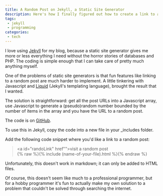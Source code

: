 ```yaml
---
title: A Random Post on Jekyll, a Static Site Generator
description: Here's how I finally figured out how to create a link to a random post on my Jekyll blog 
tags: 
 - jekyll
 - programming 
categories:
 - tech   
---
```

I love using <a href="http://jekyllrb.com" target="_blank">Jekyll</a> for my blog, because a static site generator gives me more or less everything I need without the horror stories of databases and PHP. The coding is simple enough that I can take care of pretty much anything myself.

One of the problems of static site generators is that fun features like linking to a random post are much harder to implement. A little tinkering with Javascript and <a href="https://shopify.github.io/liquid/" target="_blank">Liquid</a> (Jekyll's templating language), brought the result that I wanted. 

The solution is straightforward: get all the post URLs into a Javascript array, use Javascript to generate a (pseudo)random number bounded by the number of items in the array and you have the URL to a random post.

The code is on <a href="https://github.com/derekkedziora/derekkedziora.github.io/blob/master/_includes/random-post.html" target="_blank">GitHub</a>. 

To use this in Jekyll, copy the code into a new file in your _includes folder. 

Add the following code snippet where you'd like a link to a random post:

> <a id="randoLink" href"">visit a random post</a>  
> {% raw %}{% include (name-of-your-file).html %}{% endraw %}

Unfortunately, this doesn't work in markdown; it can only be added to HTML files. 

Of course, this doesn't seem like much to a professional programmer, but for a hobby programmer it's fun to actually make my own solution to a problem that couldn't be solved through searching the internet. 







